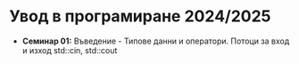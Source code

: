 # Увод в програмиране 2024/2025
-  **Семинар 01:**  Въведение - Типове данни и оператори. Потоци за вход и изход std::cin, std::cout